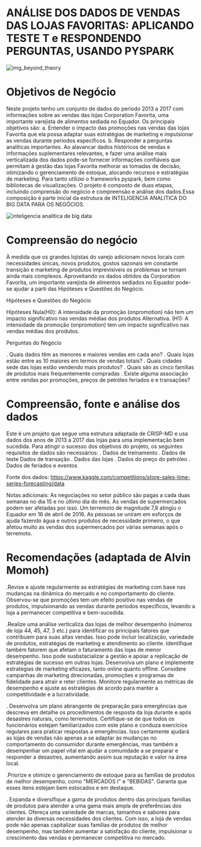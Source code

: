 # ANÁLISE DOS DADOS DE VENDAS DAS LOJAS FAVORITAS: APLICANDO TESTE T e RESPONDENDO PERGUNTAS, USANDO PYSPARK

![img_beyond_theory](https://github.com/user-attachments/assets/52176bf7-e67c-45f2-afb1-121691f18f7f)

# Objetivos de Negócio

Neste projeto tenho um conjunto de dados do periodo 2013 a 2017 com informações sobre as vendas das lojas Corporation Favorita, uma importante varejista de alimentos sediada no Equador. Os principais objetivos são: 
a. Entender o impacto das promoções nas vendas das lojas Favorita que ela possa adaptar suas estratégias de marketing e impulsionar as vendas durante períodos específicos. 
b. Responder a perguntas analíticas importantes. 
Ao alavancar dados históricos de vendas e informações suplementares relevantes, e fazer uma análise mais verticalizada dos dados pode-se fornecer informações confiáveis que permitam à gestão das lojas Favorita melhorar as tomadas de decisão, otimizando o gerenciamento de estoque, alocando recursos e estratégias de marketing. Para tanto utilizei o frameworks pyspark, bem como bibliotecas de visualizações. O projeto é composto de duas etapas, incluindo comprensão do negócio e compreensão e análise dos dados.Essa composição é parte inicial da estrutura de INTELIGENCIA ANALITICA DO BIG DATA PARA OS NEGÓCIOS.

![inteligencia analitica de big data](https://github.com/user-attachments/assets/69f2f967-3d2e-42bb-9a7e-8d7bdae744cc) 

# Compreensão do negócio

À medida que os grandes lojistas do varejo adicionam novos locais com necessidades únicas, novos produtos, gostos sazonais em constante transição e marketing de produtos imprevisíveis os problemas se tornam ainda mais complexos. Aproveitando os dados obtidos da Corporation Favorita, um importante varejista de alimentos sediados no Equador pode-se ajudar a parti das Hipóteses e Questões do Negócio.

Hipóteses e Questões do Negócio

Hipóteses Nula(H0): A intensidade da promoção (onpromotion) não tem um impacto significativo nas vendas médias dos produtos Alternativa.
(H1): A intensidade da promoção (onpromotion) tem um impacto significativo nas vendas médias dos produtos.

Perguntas do Negócio

. Quais dados têm as menores e maiores vendas em cada ano?
. Quais lojas estão entre as 10 maiores em termos de vendas totais?
. Quais cidades sede das lojas estão vendendo mais produtos?
. Quais são as cinco famílias de produtos mais frequentemente compradas 
. Existe alguma associação entre vendas por promoções, preços de petróleo  feriados e e transações?

# Compreensão, fonte e  análise dos dados

Este é um projeto que segue uma estrutura adaptada de CRISP-MD e usa dados dos anos de 2013 a 2017 das lojas para uma implementação bem sucedida.
Para atingir o sucesso dos objetivos do projeto, os seguintes requisitos de dados são necessários: 
. Dados de treinamento 
. Dados de teste Dados de transação
. Dados das lojas 
. Dados do preço do petróleo 
. Dados de feriados e eventos

Fonte dos dados: https://www.kaggle.com/competitions/store-sales-time-series-forecasting/data 

Notas adicionais:
As negociações no setor público são pagas a cada duas semanas no dia 15 e no último dia do mês. 
As vendas de supermercados podem ser afetadas por isso. Um terremoto de magnitude 7,8 atingiu o Equador em 16 de abril de 2016. 
As pessoas se uniram em esforços de ajuda fazendo água e outros produtos de necessidade primeiro, o que afetou muito as vendas dos 
supermercados por várias semanas após o terremoto.

# Recomendações (adaptada de Alvin Momoh)
.Revise e ajuste regularmente as estratégias de marketing com base nas mudanças na dinâmica do mercado e no comportamento do cliente. Observou-se que promoções  tem um efeito positivo nas vendas de produtos, impulsionando as vendas durante períodos específicos, levando a loja a permanecer competitiva e bem-sucedida.

.Realize uma análise verticaliza das lojas de melhor desempenho (números de loja 44, 45, 47, 3 etc.) para identificar os principais fatores que contribuem para suas altas vendas. Isso pode incluir localização, variedade de produtos, estratégias de marketing e atendimento ao cliente. Identifique também fatorem que afetam o faturamento das lojas de menor desempenho. Isso pode susbstacializar a gestão e apoiar a replicação de estratégias de sucesso em outras lojas. Desenvolva um plano  e implemente estratégias de marketing eficazes, tanto online quanto offline. Considere campanhas de marketing direcionadas, promoções e programas de fidelidade para atrair e reter clientes. Monitore regularmente as métricas de desempenho e ajuste as estratégias de acordo para manter a competitividade e a lucratividade.

. Desenvolva um plano abrangente de preparação para emergências que descreva em detalhe os procedimentos de resposta da loja durante e após desastres naturais, como terremotos. Certifique-se de que todos os funcionários estejam familiarizados com este plano e conduza exercícios regulares para praticar respostas a emergências. Isso certamente ajudará as lojas de vendas não apenas a se adaptar às mudanças no comportamento do consumidor durante emergências, mas também a desempenhar um papel vital em ajudar a comunidade a se preparar e responder a desastres, aumentando assim sua reputação e valor na área local.

.Priorize e otimize o gerenciamento de estoque para as famílias de produtos de melhor desempenho, como "MERCADOS I" e "BEBIDAS". Garanta que esses itens estejam bem estocados e em destaque. 

. Expanda e diversifique a gama de produtos dentro das principais famílias de produtos para atender a uma gama mais ampla de preferências dos clientes. Ofereça uma variedade de marcas, tamanhos e sabores para atender às diversas necessidades dos clientes. Com isso, a loja de vendas pode não apenas capitalizar suas famílias de produtos de melhor desempenho, mas também aumentar a satisfação do cliente, impulsionar o crescimento das vendas e permanecer competitiva no mercado.





